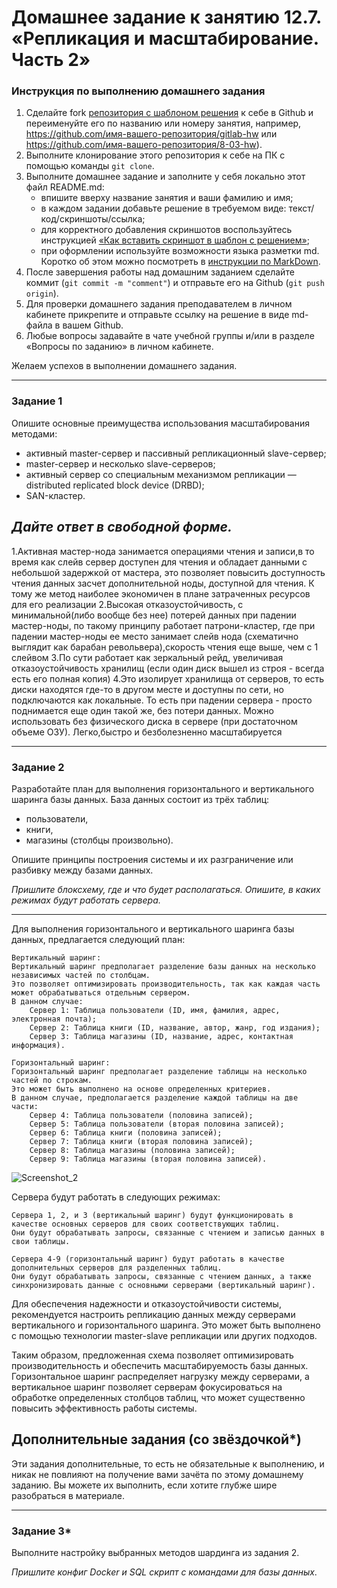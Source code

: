 # Домашнее задание к занятию 12.7. «Репликация и масштабирование. Часть 2»

### Инструкция по выполнению домашнего задания

1. Сделайте fork [репозитория c шаблоном решения](https://github.com/netology-code/sys-pattern-homework) к себе в Github и переименуйте его по названию или номеру занятия, например, https://github.com/имя-вашего-репозитория/gitlab-hw или https://github.com/имя-вашего-репозитория/8-03-hw).
2. Выполните клонирование этого репозитория к себе на ПК с помощью команды `git clone`.
3. Выполните домашнее задание и заполните у себя локально этот файл README.md:
   - впишите вверху название занятия и ваши фамилию и имя;
   - в каждом задании добавьте решение в требуемом виде: текст/код/скриншоты/ссылка;
   - для корректного добавления скриншотов воспользуйтесь инструкцией [«Как вставить скриншот в шаблон с решением»](https://github.com/netology-code/sys-pattern-homework/blob/main/screen-instruction.md);
   - при оформлении используйте возможности языка разметки md. Коротко об этом можно посмотреть в [инструкции по MarkDown](https://github.com/netology-code/sys-pattern-homework/blob/main/md-instruction.md).
4. После завершения работы над домашним заданием сделайте коммит (`git commit -m "comment"`) и отправьте его на Github (`git push origin`).
5. Для проверки домашнего задания преподавателем в личном кабинете прикрепите и отправьте ссылку на решение в виде md-файла в вашем Github.
6. Любые вопросы задавайте в чате учебной группы и/или в разделе «Вопросы по заданию» в личном кабинете.

Желаем успехов в выполнении домашнего задания.

---

### Задание 1

Опишите основные преимущества использования масштабирования методами:

- активный master-сервер и пассивный репликационный slave-сервер; 
- master-сервер и несколько slave-серверов;
- активный сервер со специальным механизмом репликации — distributed replicated block device (DRBD);
- SAN-кластер.

*Дайте ответ в свободной форме.*
---

1.Активная мастер-нода занимается операциями чтения и записи,в то время как слейв сервер доступен для чтения и обладает данными с небольшой задержкой от мастера, это позволяет повысить доступность чтения данных засчет дополнительной ноды, доступной для чтения. К тому же метод наиболее экономичен в плане затраченных ресурсов для его реализации
2.Высокая отказоустойчивость, с минимальной(либо вообще без нее) потерей данных при падении мастер-ноды, по такому принципу работает патрони-кластер, где при падении мастер-ноды ее место занимает слейв нода (схематично выглядит как барабан револьвера),скорость чтения еще выше, чем с 1 слейвом
3.По сути работает как зеркальный рейд, увеличивая отказоустойчивость хранилищ (если один диск вышел из строя - всегда есть его полная копия)
4.Это изолирует хранилища от серверов, то есть диски находятся где-то в другом месте и доступны по сети, но подключаются как локальные. То есть при падении сервера - просто поднимается еще один такой же, без потери данных. Можно использовать без физического диска в сервере (при достаточном объеме ОЗУ). Легко,быстро и безболезненно масштабируется

---

### Задание 2


Разработайте план для выполнения горизонтального и вертикального шаринга базы данных. База данных состоит из трёх таблиц: 

- пользователи, 
- книги, 
- магазины (столбцы произвольно). 

Опишите принципы построения системы и их разграничение или разбивку между базами данных.

*Пришлите блоксхему, где и что будет располагаться. Опишите, в каких режимах будут работать сервера.* 

---
Для выполнения горизонтального и вертикального шаринга базы данных, предлагается следующий план:

    Вертикальный шаринг:
    Вертикальный шаринг предполагает разделение базы данных на несколько независимых частей по столбцам. 
    Это позволяет оптимизировать производительность, так как каждая часть может обрабатываться отдельным сервером. 
    В данном случае:
        Сервер 1: Таблица пользователи (ID, имя, фамилия, адрес, электронная почта);
        Сервер 2: Таблица книги (ID, название, автор, жанр, год издания);
        Сервер 3: Таблица магазины (ID, название, адрес, контактная информация).

    Горизонтальный шаринг:
    Горизонтальный шаринг предполагает разделение таблицы на несколько частей по строкам. 
    Это может быть выполнено на основе определенных критериев. 
    В данном случае, предполагается разделение каждой таблицы на две части:
        Сервер 4: Таблица пользователи (половина записей);
        Сервер 5: Таблица пользователи (вторая половина записей);
        Сервер 6: Таблица книги (половина записей);
        Сервер 7: Таблица книги (вторая половина записей);
        Сервер 8: Таблица магазины (половина записей);
        Сервер 9: Таблица магазины (вторая половина записей).

![Screenshot_2](https://user-images.githubusercontent.com/110226611/229708773-52550ab1-77d9-4673-ad6d-8f87391e743c.png)





Сервера будут работать в следующих режимах:

    Сервера 1, 2, и 3 (вертикальный шаринг) будут функционировать в качестве основных серверов для своих соответствующих таблиц. 
    Они будут обрабатывать запросы, связанные с чтением и записью данных в свои таблицы.

    Сервера 4-9 (горизонтальный шаринг) будут работать в качестве дополнительных серверов для разделенных таблиц. 
    Они будут обрабатывать запросы, связанные с чтением данных, а также синхронизировать данные с основными серверами (вертикальный шаринг).

Для обеспечения надежности и отказоустойчивости системы, рекомендуется настроить репликацию данных между серверами вертикального и горизонтального шаринга. 
Это может быть выполнено с помощью технологии master-slave репликации или других подходов.

Таким образом, предложенная схема позволяет оптимизировать производительность и обеспечить масштабируемость базы данных. 
Горизонтальное шаринг распределяет нагрузку между серверами, а вертикальное шаринг позволяет серверам фокусироваться на обработке определенных столбцов таблиц, 
что может существенно повысить эффективность работы системы.




## Дополнительные задания (со звёздочкой*)
Эти задания дополнительные, то есть не обязательные к выполнению, и никак не повлияют на получение вами зачёта по этому домашнему заданию. Вы можете их выполнить, если хотите глубже шире разобраться в материале.

---
### Задание 3*

Выполните настройку выбранных методов шардинга из задания 2.

*Пришлите конфиг Docker и SQL скрипт с командами для базы данных*.
